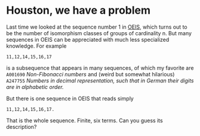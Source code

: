 # Houston, we have a problem

Last time we looked at the sequence number 1 in [OEIS](https://oeis.org), which turns out to be the number of isomorphism classes of groups of cardinality n. But many sequences in OEIS can be appreciated with much less specialized knowledge. For example

```
11,12,14,15,16,17
```

is a subsequence that appears in many sequences, of which my favorite are ``A001690`` *Non-Fibonacci numbers* and (weird but somewhat hilarious) ``A247755`` *Numbers in decimal representation, such that in German their digits are in alphabetic order.*

But there is one sequence in OEIS that reads simply 

```
11,12,14,15,16,17.
```

That is the whole sequence. Finite, six terms. Can you guess its description?